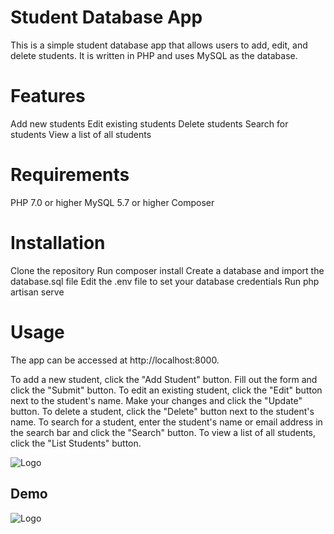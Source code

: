 # Student Database App
This is a simple student database app that allows users to add, edit, and delete students. It is written in PHP and uses MySQL as the database.

# Features
Add new students
Edit existing students
Delete students
Search for students
View a list of all students
# Requirements
PHP 7.0 or higher
MySQL 5.7 or higher
Composer
# Installation
Clone the repository
Run composer install
Create a database and import the database.sql file
Edit the .env file to set your database credentials
Run php artisan serve
# Usage
The app can be accessed at http://localhost:8000.

To add a new student, click the "Add Student" button. Fill out the form and click the "Submit" button.
To edit an existing student, click the "Edit" button next to the student's name. Make your changes and click the "Update" button.
To delete a student, click the "Delete" button next to the student's name.
To search for a student, enter the student's name or email address in the search bar and click the "Search" button.
To view a list of all students, click the "List Students" button.


![Logo](https://avatars.githubusercontent.com/u/124328598?s=200&v=4)


## Demo




![Logo](https://avatars.githubusercontent.com/u/124328598?s=200&v=4)

